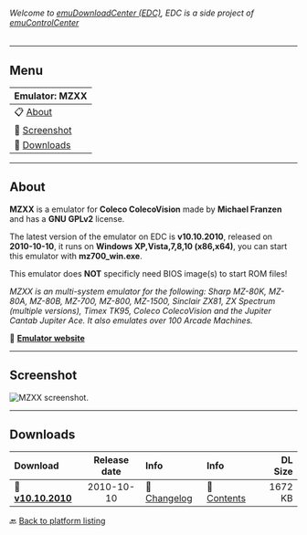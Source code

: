 ###### Welcome to [emuDownloadCenter (EDC)](https://github.com/PhoenixInteractiveNL/emuDownloadCenter/wiki/), EDC is a side project of [emuControlCenter](https://github.com/PhoenixInteractiveNL/emuControlCenter/wiki/)
***
## Menu
| **Emulator: MZXX** |
|:---------|
| :clipboard: [About](#about) |
| :sunrise: [Screenshot](#screenshot) |
| :floppy_disk: [Downloads](#downloads) |
***
## About
**MZXX** is a emulator for **Coleco ColecoVision** made by **Michael Franzen** and has a **GNU GPLv2** license.

The latest version of the emulator on EDC is **v10.10.2010**, released on **2010-10-10**, it runs on **Windows XP,Vista,7,8,10 (x86,x64)**, you can start this emulator with **mz700_win.exe**.

This emulator does **NOT** specificly need BIOS image(s) to start ROM files!

_MZXX is an multi-system emulator for the following: Sharp MZ-80K, MZ-80A, MZ-80B, MZ-700, MZ-800, MZ-1500, Sinclair ZX81, ZX Spectrum (multiple versions), Timex TK95, Coleco ColecoVision and the Jupiter Cantab Jupiter Ace. It also emulates over 100 Arcade Machines._

:link: [**Emulator website**](http://www.sharpmz.org/mfranzenemu.htm)
***
## Screenshot
![](https://raw.githubusercontent.com/PhoenixInteractiveNL/emuDownloadCenter/master/hooks/mzxx/screen.jpg "MZXX screenshot.")
***
## Downloads
| Download | Release date  | Info       | Info       | DL Size    |
|:---------|:-------------:|:-----------|:-----------|-----------:|
| :floppy_disk: [**v10.10.2010**](https://github.com/PhoenixInteractiveNL/edc-repo0002/raw/master/mzxx/10.10.2010.7z) | 2010-10-10 | :page_facing_up: [Changelog](https://github.com/PhoenixInteractiveNL/edc-repo0002/blob/master/mzxx/10.10.2010_changelog.txt) | :mag_right: [Contents](https://github.com/PhoenixInteractiveNL/edc-repo0002/blob/master/mzxx/10.10.2010_contents.txt) | 1672 KB |

:back: [Back to platform listing](https://github.com/PhoenixInteractiveNL/emuDownloadCenter/wiki/EDC-Platform-List)
